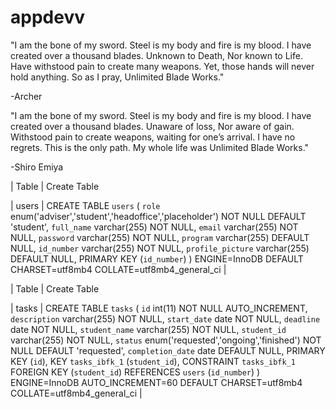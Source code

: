 # appdevv

"I am the bone of my sword. Steel is my body and fire is my blood. I have created over a 
thousand blades. Unknown to Death, Nor known to Life. Have withstood pain to create many 
weapons. Yet, those hands will never hold anything. So as I pray, Unlimited Blade Works."

-Archer



"I am the bone of my sword. Steel is my body and fire is my blood. I have created over a
thousand blades. Unaware of loss, Nor aware of gain. Withstood pain to create weapons,
waiting for one’s arrival. I have no regrets. This is the only path. My whole life was
Unlimited Blade Works."

-Shiro Emiya

| Table | Create Table

| users | CREATE TABLE `users` (
  `role` enum('adviser','student','headoffice','placeholder') NOT NULL DEFAULT 'student',
  `full_name` varchar(255) NOT NULL,
  `email` varchar(255) NOT NULL,
  `password` varchar(255) NOT NULL,
  `program` varchar(255) DEFAULT NULL,
  `id_number` varchar(255) NOT NULL,
  `profile_picture` varchar(255) DEFAULT NULL,
  PRIMARY KEY (`id_number`)
) ENGINE=InnoDB DEFAULT CHARSET=utf8mb4 COLLATE=utf8mb4_general_ci |

| Table | Create Table

| tasks | CREATE TABLE `tasks` (
  `id` int(11) NOT NULL AUTO_INCREMENT,
  `description` varchar(255) NOT NULL,
  `start_date` date NOT NULL,
  `deadline` date NOT NULL,
  `student_name` varchar(255) NOT NULL,
  `student_id` varchar(255) NOT NULL,
  `status` enum('requested','ongoing','finished') NOT NULL DEFAULT 'requested',
  `completion_date` date DEFAULT NULL,
  PRIMARY KEY (`id`),
  KEY `tasks_ibfk_1` (`student_id`),
  CONSTRAINT `tasks_ibfk_1` FOREIGN KEY (`student_id`) REFERENCES `users` (`id_number`)
) ENGINE=InnoDB AUTO_INCREMENT=60 DEFAULT CHARSET=utf8mb4 COLLATE=utf8mb4_general_ci |
